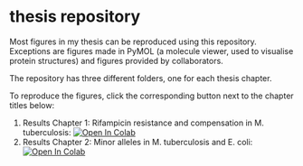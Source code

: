 # thesis repository

Most figures in my thesis can be reproduced using this repository. Exceptions are figures made in  PyMOL (a molecule viewer, used to visualise protein structures) and figures provided by collaborators.

The repository has three different folders, one for each thesis chapter. 

To reproduce the figures, click the corresponding button next to the chapter titles below:

1) Results Chapter 1: Rifampicin resistance and compensation in M. tuberculosis:    [![Open In Colab](https://colab.research.google.com/assets/colab-badge.svg)](
https://colab.research.google.com/github/viktoria023/thesis_repository/blob/main/tb-rnap-compensation/Recreate_figures_paper.ipynb
)
2) Results Chapter 2: Minor alleles in M. tuberculosis and E. coli:    [![Open In Colab](https://colab.research.google.com/assets/colab-badge.svg)](
https://colab.research.google.com/github/viktoria023/thesis_repository/blob/main/tuberculosis-RNAP-subpopulations/analysis_refactored.ipynb
)
